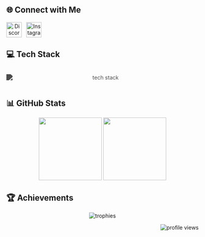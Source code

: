 ## 🌐 Connect with Me
<div align="center" style="display: flex; gap: 12px; flex-wrap: wrap; margin: 20px 0;">
  <a href="https://discord.gg/wa9VCdg9rN" target="_blank">
    <img src="https://skillicons.dev/icons?i=discord&theme=dark" alt="Discord" title="Join our Discord" height="40"/>
  </a>
  <a href="https://www.instagram.com/ardaa.ture/" target="_blank">
    <img src="https://skillicons.dev/icons?i=instagram&theme=dark" alt="Instagram" title="Follow on Instagram" height="40"/>
  </a>
</div>

## 💻 Tech Stack
<div align="center" style="display: grid; grid-template-columns: repeat(auto-fit, minmax(90px, 1fr)); gap: 12px; padding: 15px 0;">
  <img src="https://skillicons.dev/icons?i=cs,unity,dotnet,html,css,js,bootstrap,java,mysql&theme=light" alt="tech stack" style="filter: brightness(0) invert(0.3)"/>
</div>

## 📊 GitHub Stats
<div align="center">
  <img src="https://github-readme-stats.vercel.app/api?username=Cesarlii&theme=nightowl&show_icons=true&hide_border=true&include_all_commits=true&count_private=true&custom_title=Development+Analytics" height="165"/>
  <img src="https://github-readme-streak-stats.herokuapp.com/?user=Cesarlii&theme=nightowl&hide_border=true" height="165"/>
</div>

## 🏆 Achievements
<div align="center">
  <img src="https://github-profile-trophy.vercel.app/?username=cesarlii&theme=discord&no-frame=true&row=2&column=4&margin-w=15" alt="trophies"/>
</div>

<p align="right">
  <img src="https://komarev.com/ghpvc/?username=Cesarlii&color=5865F2&style=flat-square&label=PROFILE+VISITORS" alt="profile views"/>
</p>
